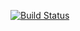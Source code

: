[![Build 
Status](https://travis-ci.com/VyacheslavPesherov/Laba33333.svg?branch=master)](https://travis-ci.com/VyacheslavPesherov/Laba33333)

